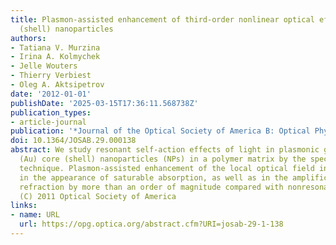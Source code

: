```yaml
---
title: Plasmon-assisted enhancement of third-order nonlinear optical effects in core
  (shell) nanoparticles
authors:
- Tatiana V. Murzina
- Irina A. Kolmychek
- Jelle Wouters
- Thierry Verbiest
- Oleg A. Aktsipetrov
date: '2012-01-01'
publishDate: '2025-03-15T17:36:11.568738Z'
publication_types:
- article-journal
publication: '*Journal of the Optical Society of America B: Optical Physics*'
doi: 10.1364/JOSAB.29.000138
abstract: We study resonant self-action effects of light in plasmonic gamma-Fe2O3
  (Au) core (shell) nanoparticles (NPs) in a polymer matrix by the spectroscopic Z-scan
  technique. Plasmon-assisted enhancement of the local optical field in NPs results
  in the appearance of saturable absorption, as well as in the amplification of nonlinear
  refraction by more than an order of magnitude compared with nonresonant conditions.
  (C) 2011 Optical Society of America
links:
- name: URL
  url: https://opg.optica.org/abstract.cfm?URI=josab-29-1-138
---
```

